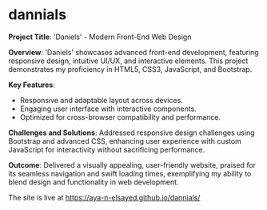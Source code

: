 # dannials


<strong>Project Title</strong>: 'Daniels' - Modern Front-End Web Design

<strong>Overview</strong>: 'Daniels' showcases advanced front-end development, featuring responsive design, intuitive UI/UX, and interactive elements. This project demonstrates my proficiency in HTML5, CSS3, JavaScript, and Bootstrap.

<strong>Key Features</strong>:
<ul>
  <li>Responsive and adaptable layout across devices.</li>
  <li>Engaging user interface with interactive components.</li>
  <li>Optimized for cross-browser compatibility and performance.</li>
</ul>

<strong>Challenges and Solutions</strong>: Addressed responsive design challenges using Bootstrap and advanced CSS, enhancing user experience with custom JavaScript for interactivity without sacrificing performance.

<strong>Outcome</strong>: Delivered a visually appealing, user-friendly website, praised for its seamless navigation and swift loading times, exemplifying my ability to blend design and functionality in web development.


The site is live at https://aya-n-elsayed.github.io/dannials/
